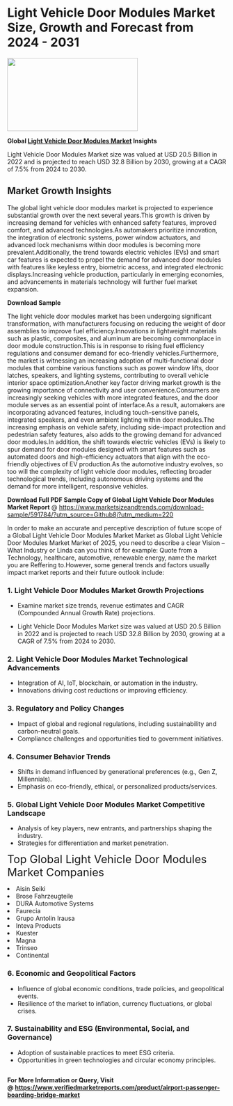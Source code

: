 <H1>Light Vehicle Door Modules Market Size, Growth and Forecast from 2024 - 2031</H1><img class="aligncenter size-medium wp-image-584254" src="https://thirdeyenews.in/wp-content/uploads/2024/09/Global-Market-Research-300x168.jpeg" alt="" width="300" height="168" /><p><strong>Global&nbsp;<a href="https://www.marketsizeandtrends.com/download-sample/591784/?utm_source=Github8j?utm_medium=220">Light Vehicle Door Modules Market</a> Insights</strong></p><p>Light Vehicle Door Modules Market size was valued at USD 20.5 Billion in 2022 and is projected to reach USD 32.8 Billion by 2030, growing at a CAGR of 7.5% from 2024 to 2030.</p><p><h2>Market Growth Insights</h2> <p>The global light vehicle door modules market is projected to experience substantial growth over the next several years.This growth is driven by increasing demand for vehicles with enhanced safety features, improved comfort, and advanced technologies.As automakers prioritize innovation, the integration of electronic systems, power window actuators, and advanced lock mechanisms within door modules is becoming more prevalent.Additionally, the trend towards electric vehicles (EVs) and smart car features is expected to propel the demand for advanced door modules with features like keyless entry, biometric access, and integrated electronic displays.Increasing vehicle production, particularly in emerging economies, and advancements in materials technology will further fuel market expansion.</p> <p><strong>Download Sample</strong></p> <p>The light vehicle door modules market has been undergoing significant transformation, with manufacturers focusing on reducing the weight of door assemblies to improve fuel efficiency.Innovations in lightweight materials such as plastic, composites, and aluminum are becoming commonplace in door module construction.This is in response to rising fuel efficiency regulations and consumer demand for eco-friendly vehicles.Furthermore, the market is witnessing an increasing adoption of multi-functional door modules that combine various functions such as power window lifts, door latches, speakers, and lighting systems, contributing to overall vehicle interior space optimization.Another key factor driving market growth is the growing importance of connectivity and user convenience.Consumers are increasingly seeking vehicles with more integrated features, and the door module serves as an essential point of interface.As a result, automakers are incorporating advanced features, including touch-sensitive panels, integrated speakers, and even ambient lighting within door modules.The increasing emphasis on vehicle safety, including side-impact protection and pedestrian safety features, also adds to the growing demand for advanced door modules.In addition, the shift towards electric vehicles (EVs) is likely to spur demand for door modules designed with smart features such as automated doors and high-efficiency actuators that align with the eco-friendly objectives of EV production.As the automotive industry evolves, so too will the complexity of light vehicle door modules, reflecting broader technological trends, including autonomous driving systems and the demand for more intelligent, responsive vehicles.</p> <p><span class=""><strong>Download Full PDF Sample Copy of Global Light Vehicle Door Modules Market Report</strong> @ <a href="https://www.marketsizeandtrends.com/download-sample/591784/?utm_source=Github8j?utm_medium=220" target="_blank">https://www.marketsizeandtrends.com/download-sample/591784/?utm_source=Github8j?utm_medium=220</a></span></p><p>In order to make an accurate and perceptive description of future scope of a Global&nbsp;Light Vehicle Door Modules Market Market as Global&nbsp;Light Vehicle Door Modules Market Market of 2025, you need to describe a clear Vision &ndash; What Industry or Linda can you think of for example: Quote from a Technology, healthcare, automotive, renewable energy, name the market you are Reffering to.However, some general trends and factors usually impact market reports and their future outlook include:</p><h3>1.&nbsp;<strong>Light Vehicle Door Modules Market Growth Projections</strong></h3><ul><li>Examine market size trends, revenue estimates and CAGR (Compounded Annual Growth Rate) projections.</li><li><p>Light Vehicle Door Modules Market size was valued at USD 20.5 Billion in 2022 and is projected to reach USD 32.8 Billion by 2030, growing at a CAGR of 7.5% from 2024 to 2030.</p></li></ul><h3>2.&nbsp;<strong>Light Vehicle Door Modules Market Technological Advancements</strong></h3><ul><li>Integration of AI, IoT, blockchain, or automation in the industry.</li><li>Innovations driving cost reductions or improving efficiency.</li></ul><h3>3.&nbsp;<strong>Regulatory and Policy Changes</strong></h3><ul><li>Impact of global and regional regulations, including sustainability and carbon-neutral goals.</li><li>Compliance challenges and opportunities tied to government initiatives.</li></ul><h3>4.&nbsp;<strong>Consumer Behavior Trends</strong></h3><ul><li>Shifts in demand influenced by generational preferences (e.g., Gen Z, Millennials).</li><li>Emphasis on eco-friendly, ethical, or personalized products/services.</li></ul><h3>5.&nbsp;<strong>Global Light Vehicle Door Modules Market Competitive Landscape</strong></h3><ul><li>Analysis of key players, new entrants, and partnerships shaping the industry.</li><li>Strategies for differentiation and market penetration.</li></ul><p data-pm-slice="1 1 []"><span style="color: inherit; font-family: inherit; font-size: 25px;">Top Global Light Vehicle Door Modules Market Companies</span></p><div class="" data-test-id=""><p><li>Aisin Seiki</li><li> Brose Fahrzeugteile</li><li> DURA Automotive Systems</li><li> Faurecia</li><li> Grupo Antolin Irausa</li><li> Inteva Products</li><li> Kuester</li><li> Magna</li><li> Trinseo</li><li> Continental</li></p></div><h3>6.&nbsp;<strong>Economic and Geopolitical Factors</strong></h3><ul><li>Influence of global economic conditions, trade policies, and geopolitical events.</li><li>Resilience of the market to inflation, currency fluctuations, or global crises.</li></ul><h3>7.&nbsp;<strong>Sustainability and ESG (Environmental, Social, and Governance)</strong></h3><ul><li>Adoption of sustainable practices to meet ESG criteria.</li><li>Opportunities in green technologies and circular economy principles.</li></ul><h2><strong style="font-size: 14px;">For More Information or Query, Visit @&nbsp;</strong><a style="background-color: #ffffff; font-size: 14px;" href="https://www.marketsizeandtrends.com/report/light-vehicle-door-modules-market/" target="_blank">https://www.verifiedmarketreports.com/product/airport-passenger-boarding-bridge-market</a></h2>
